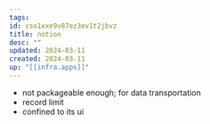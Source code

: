 ```yaml
---
tags: 
id: cso1xxe9v87ez3ev1t2jbvz
title: notion
desc: ""
updated: 2024-03-11
created: 2024-03-11
up: "[[infra.apps]]"
---
```

- not packageable enough; for data transportation 
- record limit 
- confined to its ui 